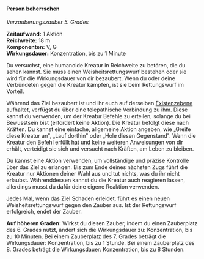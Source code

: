 #### Person beherrschen
<!-- markdownlint-disable link-image-reference-definitions -->
<!-- spell-checker:words added amount avoids casting concentration damage different duration emphasis ends english false formula hour halves hours kommagetrennt mechanics minutes reaction ritual same saving school somatic special spell throw true wording wotc -->
[_metadata_:spell_name]:- "Person beherrschen"
[_metadata_:spell_name_english]:- "Dominate Person"
[_metadata_:spell_school]:- "Verzauberungszauber"
[_metadata_:spell_level]:- "5"
[_metadata_:casting_time_amount]:- "1"
<!-- "action", "bonus action", "reaction", "minute", "minutes", "hour", "hours" -->
[_metadata_:casting_time_unit]:- "Aktion"
<!-- "true" oder "false" -->
[_metadata_:ritual]:- "false"
[_metadata_:range]:- "18 m"
[_metadata_:target]:- "eine humanoide Kreatur"
<!-- "true" oder "false" -->
[_metadata_:components_verbal]:- "true"
<!-- "true" oder "false" -->
[_metadata_:components_somatic]:- "true"
<!-- "true" oder "false" -->
[_metadata_:components_material]:- "false"
<!-- "true" oder "false" -->
[_metadata_:concentration]:- "true"
[_metadata_:duration]:- "1 Minute"
[_metadata_:saving_throw]:- "Weisheit"
<!-- "halves_damage", "avoids_effect", "ends_effect", "special"; falls mehrere wahr sind, kommagetrennt einfügen -->
[_metadata_:saving_throw_success]:- "avoids_effect,ends_effect"
[_metadata_:compared_to_wotc_srd_5.1]:- "mechanics_same_wording_same"
<!-- "mechanics_same_wording_different", "mechanics_different_wording_different" oder "added" -->
[_metadata_:compared_to_a5e_srd]:- "???"
<!-- markdownlint-disable-next-line no-emphasis-as-heading -->
_Verzauberungszauber 5. Grades_

**Zeitaufwand:** 1 Aktion \
**Reichweite:** 18 m \
**Komponenten:** V, G \
**Wirkungsdauer:** Konzentration, bis zu 1 Minute

Du versuchst, eine humanoide Kreatur in Reichweite zu betören, die du sehen kannst.
Sie muss einen Weisheitsrettungswurf bestehen oder sie wird für die Wirkungsdauer von dir bezaubert.
Wenn du oder deine Verbündeten gegen die Kreatur kämpfen, ist sie beim Rettungswurf im Vorteil.

Während das Ziel bezaubert ist und ihr euch auf derselben [Existenzebene](#Ebenen_der_Existenz_ebenen_der_existenz) aufhaltet, verfügst du über eine telepathische Verbindung zu ihm.
Diese kannst du verwenden, um der Kreatur Befehle zu erteilen, solange du bei Bewusstsein bist (erfordert keine Aktion).
Die Kreatur befolgt diese nach Kräften.
Du kannst eine einfache, allgemeine Aktion angeben, wie „Greife diese Kreatur an", „Lauf dorthin" oder „Hole diesen Gegenstand".
Wenn die Kreatur den Befehl erfüllt hat und keine weiteren Anweisungen von dir erhält, verteidigt sie sich und versucht nach Kräften, am Leben zu bleiben.

Du kannst eine Aktion verwenden, um vollständige und präzise Kontrolle über das Ziel zu erlangen.
Bis zum Ende deines nächsten Zugs führt die Kreatur nur Aktionen deiner Wahl aus und tut nichts, was du ihr nicht erlaubst.
Währenddessen kannst du die Kreatur auch reagieren lassen, allerdings musst du dafür deine eigene Reaktion verwenden.

Jedes Mal, wenn das Ziel Schaden erleidet, führt es einen neuen Weisheitsrettungswurf gegen den Zauber aus.
Ist der Rettungswurf erfolgreich, endet der Zauber.

**Auf höheren Graden:**
Wirkst du diesen Zauber, indem du einen Zauberplatz des 6. Grades nutzt, ändert sich die Wirkungsdauer zu: Konzentration, bis zu 10 Minuten.
Bei einem Zauberplatz des 7. Grades beträgt die Wirkungsdauer: Konzentration, bis zu 1 Stunde.
Bei einem Zauberplatz des 8. Grades beträgt die Wirkungsdauer: Konzentration, bis zu 8 Stunden.
